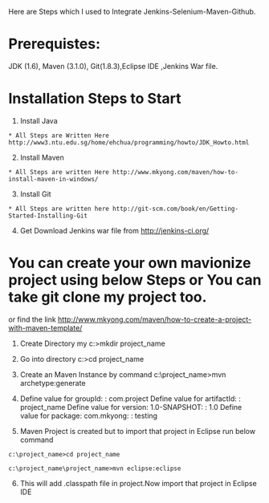 
Here are Steps which I used to Integrate Jenkins-Selenium-Maven-Github.

# Prerequistes:

JDK (1.6), Maven (3.1.0), Git(1.8.3),Eclipse IDE ,Jenkins War file.

# Installation Steps to Start

  1) Install Java 

	* All Steps are Written Here http://www3.ntu.edu.sg/home/ehchua/programming/howto/JDK_Howto.html

  2) Install Maven 

	* All Steps are written Here http://www.mkyong.com/maven/how-to-install-maven-in-windows/

  3) Install Git 

  	* All Steps are written here http://git-scm.com/book/en/Getting-Started-Installing-Git

  4) Get Download Jenkins war file from http://jenkins-ci.org/


# You can create your own mavionize project using below Steps or You can take git clone my project too.
   or find the link http://www.mkyong.com/maven/how-to-create-a-project-with-maven-template/

  1) Create Directory my c:\>mkdir project_name

  2) Go into directory c:\>cd project_name
  
  3) Create an Maven Instance by command c:\project_name>mvn archetype:generate

  4)  Define value for groupId: : com.project
      Define value for artifactId: : project_name
      Define value for version:  1.0-SNAPSHOT: : 1.0
      Define value for package:  com.mkyong: : testing

  5) Maven Project is created but to import that project in Eclipse run below command

	c:\project_name>cd project_name 

	c:\project_name\project_name>mvn eclipse:eclipse

  6) This will add .classpath file in project.Now import that project in Eclipse IDE



  
    







